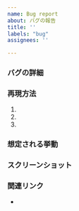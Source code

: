 ```yaml
---
name: Bug report
about: バグの報告
title: ''
labels: "bug"
assignees: ''

---
```


<!-- わかる範囲で以下の項目を埋めて下さい 。-->

### バグの詳細
<!-- バグの詳細を記述してください。-->

### 再現方法
<!-- このバグを再現するための方法を記述してください。 -->
1. 
2. 
3. 

### 想定される挙動
<!-- 正しい挙動を記述してください。 -->

### スクリーンショット
<!-- バグが発生しているスクリーンショットがあれば、記述してください。 -->

### 関連リンク
<!-- slack, crashlytics, discord, twitter等のリンクを載せてください。 -->
-
